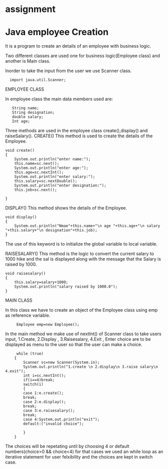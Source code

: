# assignment
# Java employee Creation
It is a program to create an details of an employee with business logic.

Two different classes are used one for business logic(Employee class) and another is Main class.

Inorder to take the input from the user we use Scanner class.

      import java.util.Scanner;

EMPLOYEE CLASS

In employee class the main data members used are:

       String name;
       String designation; 
       double salary; 
       Int age;

Three methods are used in the employee class create(),display() and raiseSalary().
CREATE()
This method  is used to create the details of the Employee.

    void create()
	{
		System.out.println("enter name:");
		this.name=sc.next();
		System.out.println("enter age:");
		this.age=sc.nextInt();
		System.out.println("enter salary:");
		this.salary=sc.nextDouble();
		System.out.println("enter designation:");
		this.job=sc.next();
		
	}
	
      
DISPLAY()
This method shows the details of the Employee.

    void display()
	{
		System.out.println("Nmae"+this.name+"\n age "+this.age+"\n salary "+this.salary+"\n designation"+this.job);
	}
      
The use of this keyword is to initialize the global variable to local variable.

RAISESALARY()
This method is the logic to convert the current salary to 1000 hike and the sal is displayed along with the message that the Salary is raised by 1000.

    void raisesalary()
	{
		this.salary=salary+1000;
		System.out.println("salary raised by 1000.0");
	}
	
MAIN CLASS

In this class we have to create an object of the Employee class using emp as reference variable.

         Employee emp=new Employee();
	 
In the main method we make use of nextInt() of Scanner class to take users input,
1.Create,
2.Display ,
3.Raisesalary,
4.Exit ,
Enter choice are to be displayed as menu to the user so that the user can make a choice.


         while (true)
		{
			Scanner sc=new Scanner(System.in);
			System.out.println("1.create \n 2.display\n 3.raise salary\n 4.exit");
			int i=sc.nextInt();
			if(i==4)break;
			switch(i)
			{
			case 1:e.create();
			break;
			case 2:e.display();
			break;
			case 3:e.raisesalary();
			break;
			case 4:System.out.println("exit");
			default:("invalid choice");
			
			}
		}
      
The choices will be repetating until by choosing 4 or default numbers(choice>0 && choice<4) for that cases we used an while loop as an
 iterative statement for user felxibility and the choices are kept in switch case.

      
      




